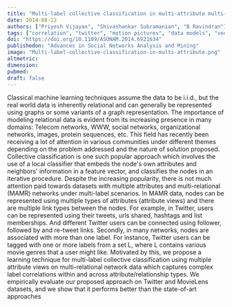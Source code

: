 ```yaml
---
title: "Multi-label collective classification in multi-attribute multi-relational network data"
date: 2014-08-22
authors: ["Priyesh Vijayan", "Shivashankar Subramanian", "B Ravindran"]
tags: ["correlation", "twitter", "motion pictures", "data models", "vectors", "data mining"]
doi: "https://doi.org/10.1109/ASONAM.2014.6921634"
publishedon: "Advances in Social Networks Analysis and Mining"
image: "Multi-label-collective-classification-in-multi-attribute.png"
altmetric: 
dimension:
pubmed: 
draft: false
---
```

Classical machine learning techniques assume the data to be i.i.d., but the real world data is inherently relational and can generally be represented using graphs or some variants of a graph representation. The importance of modeling relational data is evident from its increasing presence in many domains: Telecom networks, WWW, social networks, organizational networks, images, protein sequences, etc. This field has recently been receiving a lot of attention in various communities under different themes depending on the problem addressed and the nature of solution proposed. Collective classification is one such popular approach which involves the use of a local classifier that embeds the node's own attributes and neighbors' information in a feature vector, and classifies the nodes in an iterative procedure. Despite the increasing popularity, there is not much attention paid towards datasets with multiple attributes and multi-relational (MAMR) networks under multi-label scenarios. In MAMR data, nodes can be represented using multiple types of attributes (attribute views) and there are multiple link types between the nodes. For example, in Twitter, users can be represented using their tweets, urls shared, hashtags and list memberships. And different Twitter users can be connected using follower, followed by and re-tweet links. Secondly, in many networks, nodes are associated with more than one label. For instance, Twitter users can be tagged with one or more labels from a set L, where L contains various movie genres that a user might like. Motivated by this, we propose a learning technique for multi-label collective classification using multiple attribute views on multi-relational network data which captures complex label correlations within and across attribute/relationship types. We empirically evaluate our proposed approach on Twitter and MovieLens datasets, and we show that it performs better than the state-of-art approaches